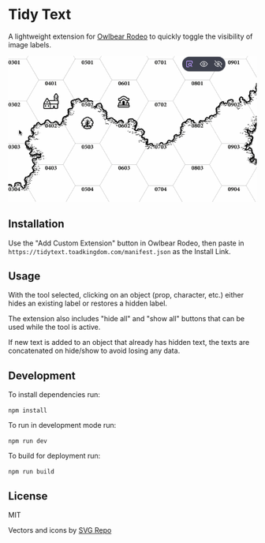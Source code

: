 # Tidy Text

A lightweight extension for [Owlbear Rodeo](https://www.owlbear.rodeo/)
to quickly toggle the visibility of image labels.

![Interface Demo](./docs/demo.gif)

## Installation

Use the "Add Custom Extension" button in Owlbear Rodeo, then paste in
`https://tidytext.toadkingdom.com/manifest.json` as the Install Link.

## Usage

With the tool selected, clicking on an object (prop, character, etc.)
either hides an existing label or restores a hidden label.

The extension also includes "hide all" and "show all" buttons that can be
used while the tool is active.

If new text is added to an object that already has hidden text, the texts
are concatenated on hide/show to avoid losing any data.

## Development

To install dependencies run:

`npm install`

To run in development mode run:

`npm run dev`

To build for deployment run:

`npm run build`

## License

MIT

Vectors and icons by <a href="https://www.svgrepo.com" target="_blank">SVG Repo</a>
